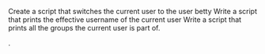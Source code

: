 Create a script that switches the current user to the user betty
Write a script that prints the effective username of the current user
Write a script that prints all the groups the current user is part of.

.
